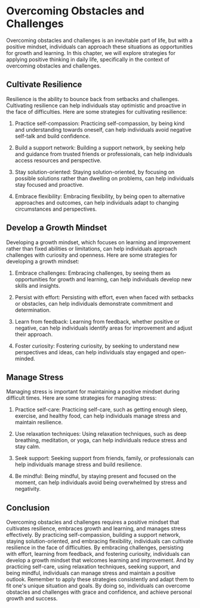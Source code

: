 Overcoming Obstacles and Challenges
=======================================================================================================

Overcoming obstacles and challenges is an inevitable part of life, but with a positive mindset, individuals can approach these situations as opportunities for growth and learning. In this chapter, we will explore strategies for applying positive thinking in daily life, specifically in the context of overcoming obstacles and challenges.

Cultivate Resilience
--------------------

Resilience is the ability to bounce back from setbacks and challenges. Cultivating resilience can help individuals stay optimistic and proactive in the face of difficulties. Here are some strategies for cultivating resilience:

1. Practice self-compassion: Practicing self-compassion, by being kind and understanding towards oneself, can help individuals avoid negative self-talk and build confidence.

2. Build a support network: Building a support network, by seeking help and guidance from trusted friends or professionals, can help individuals access resources and perspective.

3. Stay solution-oriented: Staying solution-oriented, by focusing on possible solutions rather than dwelling on problems, can help individuals stay focused and proactive.

4. Embrace flexibility: Embracing flexibility, by being open to alternative approaches and outcomes, can help individuals adapt to changing circumstances and perspectives.

Develop a Growth Mindset
------------------------

Developing a growth mindset, which focuses on learning and improvement rather than fixed abilities or limitations, can help individuals approach challenges with curiosity and openness. Here are some strategies for developing a growth mindset:

1. Embrace challenges: Embracing challenges, by seeing them as opportunities for growth and learning, can help individuals develop new skills and insights.

2. Persist with effort: Persisting with effort, even when faced with setbacks or obstacles, can help individuals demonstrate commitment and determination.

3. Learn from feedback: Learning from feedback, whether positive or negative, can help individuals identify areas for improvement and adjust their approach.

4. Foster curiosity: Fostering curiosity, by seeking to understand new perspectives and ideas, can help individuals stay engaged and open-minded.

Manage Stress
-------------

Managing stress is important for maintaining a positive mindset during difficult times. Here are some strategies for managing stress:

1. Practice self-care: Practicing self-care, such as getting enough sleep, exercise, and healthy food, can help individuals manage stress and maintain resilience.

2. Use relaxation techniques: Using relaxation techniques, such as deep breathing, meditation, or yoga, can help individuals reduce stress and stay calm.

3. Seek support: Seeking support from friends, family, or professionals can help individuals manage stress and build resilience.

4. Be mindful: Being mindful, by staying present and focused on the moment, can help individuals avoid being overwhelmed by stress and negativity.

Conclusion
----------

Overcoming obstacles and challenges requires a positive mindset that cultivates resilience, embraces growth and learning, and manages stress effectively. By practicing self-compassion, building a support network, staying solution-oriented, and embracing flexibility, individuals can cultivate resilience in the face of difficulties. By embracing challenges, persisting with effort, learning from feedback, and fostering curiosity, individuals can develop a growth mindset that welcomes learning and improvement. And by practicing self-care, using relaxation techniques, seeking support, and being mindful, individuals can manage stress and maintain a positive outlook. Remember to apply these strategies consistently and adapt them to fit one's unique situation and goals. By doing so, individuals can overcome obstacles and challenges with grace and confidence, and achieve personal growth and success.
